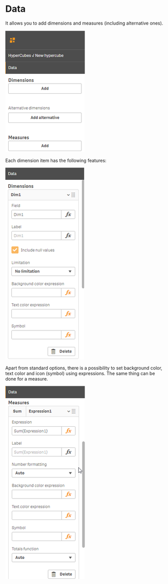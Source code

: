 # Data

It allows you to add dimensions and measures \(including alternative ones\).

![](../.gitbook/assets/image%20%2841%29.png)

Each dimension item has the following features:

![Dimension properties](../.gitbook/assets/image%20%286%29.png)


Apart from standard options, there is a possibility to set background color, text color and icon \(symbol\) using expressions. The same thing can be done for a measure.

![Measure properties](../.gitbook/assets/image%20%2859%29.png)



